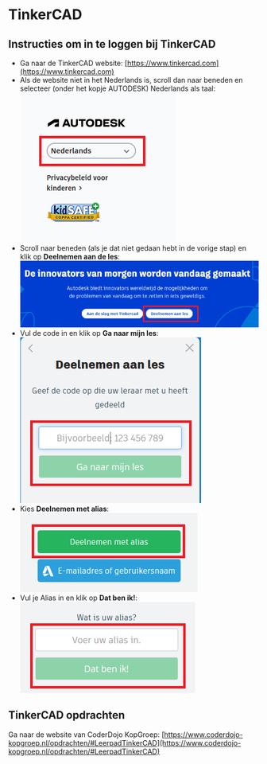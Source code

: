 # TinkerCAD

## Instructies om in te loggen bij TinkerCAD

* Ga naar de TinkerCAD website: [https://www.tinkercad.com](https://www.tinkercad.com)
* Als de website niet in het Nederlands is, scroll dan naar beneden en selecteer (onder het kopje AUTODESK) Nederlands als taal:<br/>
![selecteer-nederlands](images/selecteer-nederlands.PNG)
* Scroll naar beneden (als je dat niet gedaan hebt in de vorige stap) en klik op **Deelnemen aan de les**:<br/>
![deelnemen-aan-les](images/deelnemen-aan-les.PNG)
* Vul de code in en klik op **Ga naar mijn les**:<br/>
![vul-de-code-in](images/vul-de-code-in.PNG)
* Kies **Deelnemen met alias**:<br/>
![deelnemen-met-alias](images/deelnemen-met-alias.PNG)
* Vul je Alias in en klik op **Dat ben ik!**:<br/>
![vul-je-alias-in](images/vul-je-alias-in.PNG)

## TinkerCAD opdrachten

Ga naar de website van CoderDojo KopGroep: [https://www.coderdojo-kopgroep.nl/opdrachten/#LeerpadTinkerCAD](https://www.coderdojo-kopgroep.nl/opdrachten/#LeerpadTinkerCAD)

